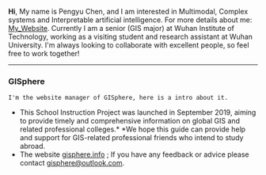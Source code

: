 **Hi**, My name is Pengyu Chen, and I am interested in Multimodal, Complex systems and Interpretable artificial intelligence. For more details about me: [My_Website](https://pengyu-gis.github.io/). Currently I am a senior (GIS major) at Wuhan Institute of Technology, working as a visiting student and research assistant at Wuhan University. I'm always looking to collaborate with excellent people, so feel free to work together!

---

### GISphere
`I'm the website manager of GISphere, here is a intro about it.`
- This School Instruction Project was launched in September 2019, aiming to provide timely and comprehensive information on global GIS and related professional colleges.* *We hope this guide can provide help and support for GIS-related professional friends who intend to study abroad.
- The website [gisphere.info](https://gisphere.info/) ; If you have any feedback or advice please contact <gisphere@outlook.com>.
